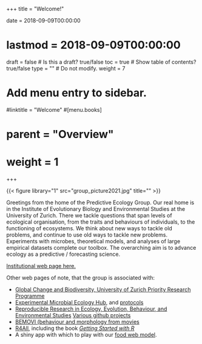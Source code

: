+++
title = "Welcome!"

date = 2018-09-09T00:00:00
# lastmod = 2018-09-09T00:00:00

draft = false  # Is this a draft? true/false
toc = true  # Show table of contents? true/false
type = ""  # Do not modify.
weight = 7

# Add menu entry to sidebar.
#linktitle = "Welcome"
#[menu.books]
#  parent = "Overview"
#  weight = 1
+++

{{< figure library="1" src="group_picture2021.jpg" title="" >}}

Greetings from the home of the Predictive Ecology Group. Our real home is in the Institute of Evolutionary Biology and Environmental Studies at the University of Zurich. There we tackle questions that span levels of ecological organisation, from the traits and behaviours of individuals, to the functioning of ecosystems. We think about new ways to tackle old problems, and continue to use old ways to tackle new problems. Experiments with microbes, theoretical models, and analyses of large empirical datasets complete our toolbox. The overarching aim is to advance ecology as a predictive / forecasting science.

[Institutional web page here.](https://www.ieu.uzh.ch/en/research/ecology/extinction.html)

Other web pages of note, that the group is associated with:

* [Global Change and Biodiversity, University of Zurich Priority Research Programme](https://www.gcb.uzh.ch/en.html)
* [Experimental Microbial Ecology Hub](http://emeh.info/), and [protocols](https://emeh-protocols.readthedocs.io/en/latest/)
* [Reproducible Research in Ecology, Evolution, Behaviour, and Environmental Studies](http://opetchey.github.io/RREEBES/)
[Various github projects](https://github.com/opetchey)
* [BEMOVI (behaviour and morphology from movies](http://bemovi.info/)
* [R4All](http://r4all.org/), including the book [*Getting Started with R*](http://r4all.org/books/gswr2/)
* A shiny app with which to play with our [food web model](https://owenpetchey.shinyapps.io/ADBM_shiny/).
